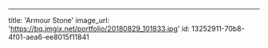 ---
title: 'Armour Stone'
image_url: 'https://bq.imgix.net/portfolio/20180829_101833.jpg'
id: 13252911-70b8-4f01-aea6-ee8015f11841
